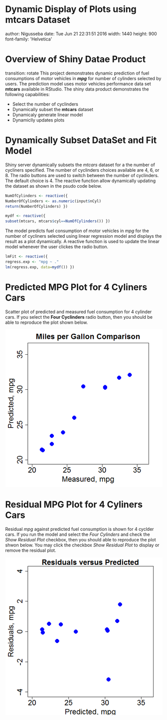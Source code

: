 Dynamic Display of Plots using mtcars Dataset
===
author: Nigusseba
date: Tue Jun 21 22:31:51 2016
width: 1440
height: 900
font-family: 'Helvetica'

Overview of Shiny Datae Product
===
transition: rotate
This project demonstrates dynamic prediction of fuel consumptions of motor vehicles in ***mpg*** for number of cylinders selected by users. The prediction model uses motor vehicles performance data set **mtcars** available in RStudio. The shiny data product demonstrates the following capabilities:

- Select the number of cyclinders
- Dynamically subset the **mtcars** dataset
- Dynamicaly generate linear model
- Dynamiclly updates plots

Dynamically Subset DataSet and Fit Model
===
Shiny server dynamically subsets the *mtcars* dataset for a the number of cycliners specified. The number of cyclinders choices available are 4, 6, or 8. The radio buttons are used to switch between the number of cyclinders. The default choice is 4. The reactive function allow dynamically updating the dataset as shown in the psudo code below.


```r
NumOfCylinders <- reactive({
NumberOfCylinders <- as.numeric(input$nCyl)
return(NumberOfCylinders) })
```


```r
mydf <- reactive({
subset(mtcars, mtcars$cyl==NumOfCylinders()) })
```

The model predicts fuel consumption of motor vehicles in *mpg* for the number of cycliners selected using linear regression model and displays the result as a plot dynamically. A reactive function is used to update the linear model whenever the user clickes the radio button.


```r
lmFit <- reactive({
regress.exp <- "mpg ~ ."
lm(regress.exp, data=mydf()) })
```

Predicted MPG Plot for 4 Cyliners Cars
===
Scatter plot of predicted and measured fuel consumption for 4 cylinder cars. If you select the **Four Cyclinders** radio button, then you should be able to reproduce the plot shown below.

<img src="DataProduct-figure/unnamed-chunk-4-1.png" title="plot of chunk unnamed-chunk-4" alt="plot of chunk unnamed-chunk-4" style="display: block; margin: auto;" />

Residual MPG Plot for 4 Cyliners Cars
===
Residual *mpg* against predicted fuel consumption is shown for 4 cyclder cars. If you run the model and select the *Four Cylinders* and check the *Show Residual Plot* checkbox, then you should able to reproduce the plot shwon below. You may click the checkbox *Show Residual Plot* to display or remove the residual plot.


<img src="DataProduct-figure/unnamed-chunk-5-1.png" title="plot of chunk unnamed-chunk-5" alt="plot of chunk unnamed-chunk-5" style="display: block; margin: auto;" />


